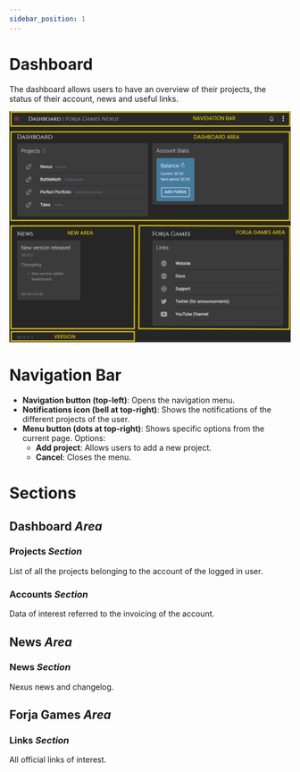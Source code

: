 ```yaml
---
sidebar_position: 1
---
```


# Dashboard
The dashboard allows users to have an overview of their projects, the status of their account, news and useful links.

![Sections](/img/dashboard/areas.png)

# Navigation Bar
* __Navigation button (top-left)__: Opens the navigation menu.
* __Notifications icon (bell at top-right)__: Shows the notifications of the different projects of the user.
* __Menu button (dots at top-right)__: Shows specific options from the current page. 
  Options:
  * __Add project__: Allows users to add a new project.
  * __Cancel__: Closes the menu.

# Sections
## Dashboard _Area_
### Projects _Section_
List of all the projects belonging to the account of the logged in user.

### Accounts _Section_
Data of interest referred to the invoicing of the account.

## News _Area_
### News _Section_
Nexus news and changelog.

## Forja Games _Area_
### Links _Section_
All official links of interest.
